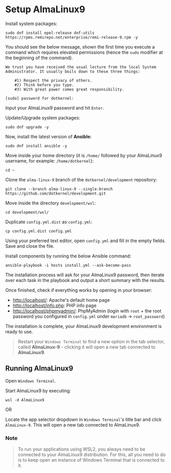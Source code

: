 # Setup AlmaLinux9

Install system packages:

```shell
sudo dnf install epel-release dnf-utils https://rpms.remirepo.net/enterprise/remi-release-9.rpm -y
```

You should see the below message, shown the first time you execute a command which requires elevated permissions (hence the `sudo` modifier at the beginning of the command).

```text
We trust you have received the usual lecture from the local System Administrator. It usually boils down to these three things:

    #1) Respect the privacy of others.
    #2) Think before you type.
    #3) With great power comes great responsibility.

[sudo] password for dotkernel:
```

Input your AlmaLinux9 password and hit `Enter`.

Update/Upgrade system packages:

```shell
sudo dnf upgrade -y
```

Now, install the latest version of **Ansible**:

```shell
sudo dnf install ansible -y
```

Move inside your home directory (it is `/home/` followed by your AlmaLinux9 username, for example: `/home/dotkernel`):

```shell
cd ~
```

Clone the `alma-linux-9` branch of the `dotkernel/development` repository:

```shell
git clone --branch alma-linux-9 --single-branch https://github.com/dotkernel/development.git
```

Move inside the directory `development/wsl`:

```shell
cd development/wsl/
```

Duplicate `config.yml.dist` as `config.yml`:

```shell
cp config.yml.dist config.yml
```

Using your preferred text editor, open `config.yml` and fill in the empty fields.
Save and close the file.

Install components by running the below Ansible command:

```shell
ansible-playbook -i hosts install.yml --ask-become-pass
```

The installation process will ask for your AlmaLinux9 password, then iterate over each task in the playbook and output a short summary with the results.

Once finished, check if everything works by opening in your browser:

* [http://localhost/](http://localhost/): Apache's default home page
* [http://localhost/info.php](http://localhost/info.php): PHP info page
* [http://localhost/phpmyadmin/](http://localhost/phpmyadmin/): PhpMyAdmin (login with `root` + the root password you configured in `config.yml` under `mariadb` -> `root_password`)

The installation is complete, your AlmaLinux9 development environment is ready to use.

> Restart your `Windows Terminal` to find a new option in the tab selector, called **AlmaLinux-9** - clicking it will open a new tab connected to **AlmaLinux9**.

## Running AlmaLinux9

Open `Windows Terminal`.

Start AlmaLinux9 by executing:

```shell
wsl -d AlmaLinux9
```

OR

Locate the app selector dropdown in `Windows Terminal`'s title bar and click `AlmaLinux-9`.
This will open a new tab connected to AlmaLinux9.

### Note

> To run your applications using WSL2, you always need to be connected to your AlmaLinux9 distribution.
> For this, all you need to do is to keep open an instance of Windows Terminal that is connected to it.
